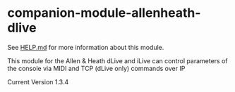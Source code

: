 # companion-module-allenheath-dlive

See [HELP.md](HELP.md) for more information about this module.

This module for the Allen & Heath dLive and iLive can control parameters of the console
via MIDI and TCP (dLive only) commands over IP

Current Version 1.3.4
